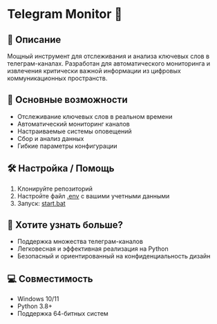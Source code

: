 # Telegram Monitor 🤖

## 📝 Описание
Мощный инструмент для отслеживания и анализа ключевых слов в телеграм-каналах. Разработан для автоматического мониторинга и извлечения критически важной информации из цифровых коммуникационных пространств.

## 🌟 Основные возможности
- Отслеживание ключевых слов в реальном времени
- Автоматический мониторинг каналов
- Настраиваемые системы оповещений
- Сбор и анализ данных
- Гибкие параметры конфигурации

## 🛠 Настройка / Помощь
1. Клонируйте репозиторий
2. Настройте файл [.env](cci:7://file:///C:/Users/FU/Documents/repositorgithub/telegram_monitor/.env:0:0-0:0) с вашими учетными данными
3. Запуск: [start.bat](cci:7://file:///C:/Users/FU/Documents/repositorgithub/telegram_monitor/start.bat:0:0-0:0)

## 🤔 Хотите узнать больше?
- Поддержка множества телеграм-каналов
- Легковесная и эффективная реализация на Python
- Безопасный и ориентированный на конфиденциальность дизайн

## 💻 Совместимость
- Windows 10/11
- Python 3.8+
- Поддержка 64-битных систем
